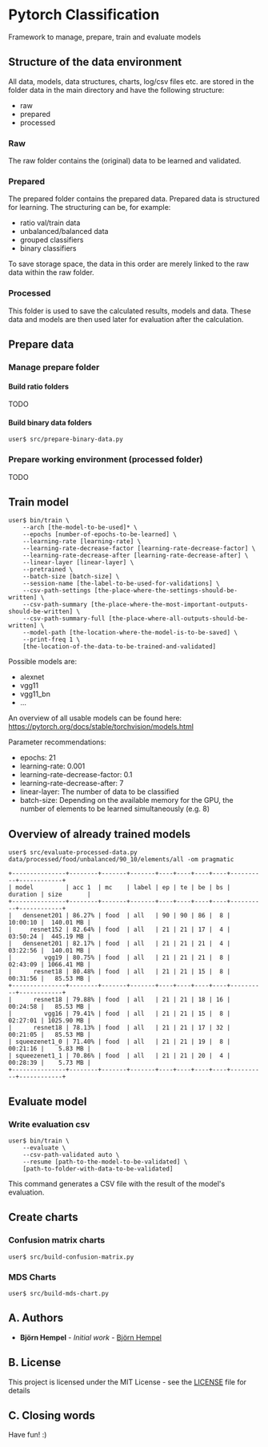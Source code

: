 # Pytorch Classification

Framework to manage, prepare, train and evaluate models

## Structure of the data environment

All data, models, data structures, charts, log/csv files etc. are stored in the folder data in the main directory and have the following structure:

* raw
* prepared
* processed

### Raw

The raw folder contains the (original) data to be learned and validated.

### Prepared

The prepared folder contains the prepared data. Prepared data is structured for learning. The structuring can be, for example:

* ratio val/train data
* unbalanced/balanced data
* grouped classifiers
* binary classifiers

To save storage space, the data in this order are merely linked to the raw data within the raw folder.

### Processed

This folder is used to save the calculated results, models and data. These data and models are then used later for evaluation after the calculation.

## Prepare data

### Manage prepare folder

#### Build ratio folders

TODO

#### Build binary data folders

```shell
user$ src/prepare-binary-data.py
```

### Prepare working environment (processed folder)

TODO

## Train model

```shell
user$ bin/train \
    --arch [the-model-to-be-used]* \
    --epochs [number-of-epochs-to-be-learned] \
    --learning-rate [learning-rate] \
    --learning-rate-decrease-factor [learning-rate-decrease-factor] \
    --learning-rate-decrease-after [learning-rate-decrease-after] \
    --linear-layer [linear-layer] \
    --pretrained \
    --batch-size [batch-size] \
    --session-name [the-label-to-be-used-for-validations] \
    --csv-path-settings [the-place-where-the-settings-should-be-written] \
    --csv-path-summary [the-place-where-the-most-important-outputs-should-be-written] \
    --csv-path-summary-full [the-place-where-all-outputs-should-be-written] \
    --model-path [the-location-where-the-model-is-to-be-saved] \
    --print-freq 1 \
    [the-location-of-the-data-to-be-trained-and-validated]
```

Possible models are:

* alexnet
* vgg11
* vgg11_bn
* ...

An overview of all usable models can be found here: https://pytorch.org/docs/stable/torchvision/models.html

Parameter recommendations:

* epochs: 21
* learning-rate: 0.001
* learning-rate-decrease-factor: 0.1
* learning-rate-decrease-after: 7
* linear-layer: The number of data to be classified
* batch-size: Depending on the available memory for the GPU, the number of elements to be learned simultaneously (e.g. 8)

## Overview of already trained models

```shell
user$ src/evaluate-processed-data.py data/processed/food/unbalanced/90_10/elements/all -om pragmatic

+---------------+--------+-------+-------+----+----+----+----+----------+------------+
| model         | acc 1  | mc    | label | ep | te | be | bs | duration | size       |
+---------------+--------+-------+-------+----+----+----+----+----------+------------+
|   densenet201 | 86.27% | food  | all   | 90 | 90 | 86 |  8 | 10:00:10 |  140.01 MB |
|     resnet152 | 82.64% | food  | all   | 21 | 21 | 17 |  4 | 03:50:24 |  445.19 MB |
|   densenet201 | 82.17% | food  | all   | 21 | 21 | 21 |  4 | 03:22:56 |  140.01 MB |
|         vgg19 | 80.75% | food  | all   | 21 | 21 | 21 |  8 | 02:43:09 | 1066.41 MB |
|      resnet18 | 80.48% | food  | all   | 21 | 21 | 15 |  8 | 00:31:56 |   85.53 MB |
+---------------+--------+-------+-------+----+----+----+----+----------+------------+
|      resnet18 | 79.88% | food  | all   | 21 | 21 | 18 | 16 | 00:24:58 |   85.53 MB |
|         vgg16 | 79.41% | food  | all   | 21 | 21 | 15 |  8 | 02:27:01 | 1025.90 MB |
|      resnet18 | 78.13% | food  | all   | 21 | 21 | 17 | 32 | 00:21:05 |   85.53 MB |
| squeezenet1_0 | 71.40% | food  | all   | 21 | 21 | 19 |  8 | 00:21:16 |    5.83 MB |
| squeezenet1_1 | 70.86% | food  | all   | 21 | 21 | 20 |  4 | 00:28:39 |    5.73 MB |
+---------------+--------+-------+-------+----+----+----+----+----------+------------+
```

## Evaluate model

### Write evaluation csv

```shell
user$ bin/train \
    --evaluate \
    --csv-path-validated auto \
    --resume [path-to-the-model-to-be-validated] \
    [path-to-folder-with-data-to-be-validated]
```

This command generates a CSV file with the result of the model's evaluation.

## Create charts

### Confusion matrix charts

```shell
user$ src/build-confusion-matrix.py
```

### MDS Charts

```shell
user$ src/build-mds-chart.py
```

## A. Authors

* **Björn Hempel** - *Initial work* - [Björn Hempel](https://github.com/bjoern-hempel)

## B. License

This project is licensed under the MIT License - see the [LICENSE](LICENSE) file for details

## C. Closing words

Have fun! :)
